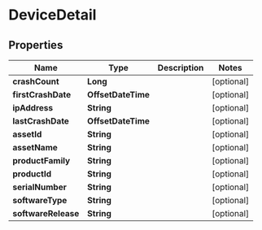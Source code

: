 

# DeviceDetail


## Properties

| Name | Type | Description | Notes |
|------------ | ------------- | ------------- | -------------|
|**crashCount** | **Long** |  |  [optional] |
|**firstCrashDate** | **OffsetDateTime** |  |  [optional] |
|**ipAddress** | **String** |  |  [optional] |
|**lastCrashDate** | **OffsetDateTime** |  |  [optional] |
|**assetId** | **String** |  |  [optional] |
|**assetName** | **String** |  |  [optional] |
|**productFamily** | **String** |  |  [optional] |
|**productId** | **String** |  |  [optional] |
|**serialNumber** | **String** |  |  [optional] |
|**softwareType** | **String** |  |  [optional] |
|**softwareRelease** | **String** |  |  [optional] |



